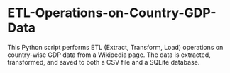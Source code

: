 # ETL-Operations-on-Country-GDP-Data
This Python script performs ETL (Extract, Transform, Load) operations on country-wise GDP data from a Wikipedia page. The data is extracted, transformed, and saved to both a CSV file and a SQLite database.

